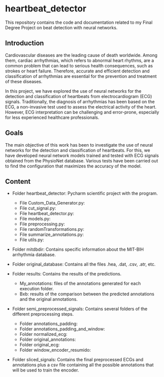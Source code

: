 # heartbeat_detector
This repository contains the code and documentation related to my Final Degree Project on beat detection with neural networks.

## Introduction
Cardiovascular diseases are the leading cause of death worldwide. Among them, cardiac arrhythmias, which refers to abnormal heart rhythms, are a common problem that can lead to serious health consequences, such as strokes or heart failure. Therefore, accurate and efficient detection and classification of arrhythmias are essential for the prevention and treatment of these diseases.

In this project, we have explored the use of neural networks for the detection and classification of heartbeats from electrocardiogram (ECG) signals. Traditionally, the diagnosis of arrhythmias has been based on the ECG, a non-invasive test used to assess the electrical activity of the heart. However, ECG interpretation can be challenging and error-prone, especially for less experienced healthcare professionals.

## Goals
The main objective of this work has been to investigate the use of neural networks for the detection and classification of heartbeats. For this, we have developed neural network models trained and tested with ECG signals obtained from the PhysioNet database. Various tests have been carried out to find the configuration that maximizes the accuracy of the model.

## Content
- Folder heartbeat_detector: Pycharm scientific project with the program.
  - File Custom_Data_Generator.py:
  - File cut_signal.py:
  - File heartbeat_detector.py:
  - File models.py:
  - File preprocessing.py:
  - File randomTransformations.py:
  - File summarize_annotations.py:
  - File utils.py:
    
- Folder mitdbdir: Contains specific information about the MIT-BIH arrhythmia database.

- Folder original_database: Contains all the files .hea, .dat, .csv, .atr, etc.

- Folder results: Contains the results of the predictions.
  - My_annotations: files of the annotations generated for each execution folder.
  - Bxb: results of the comparison between the predicted annotations and the original annotations.

- Folder semi_preprocessed_signals: Contains several folders of the different preprocessing steps.
  - Folder annotations_padding:
  - Folder annotations_padding_and_window:
  - Folder normalized_ecg:
  - Folder original_annotations:
  - Folder original_ecg:
  - Folder window_encoder_resumido:
 
- Folder sliced_signals: Contains the final preprocessed ECGs and annotations plus a csv file containing all the possible annotations that will be used to train the encoder.
